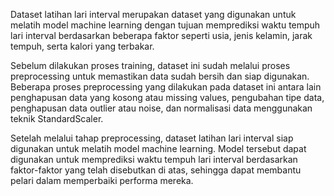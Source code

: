 Dataset latihan lari interval merupakan dataset yang digunakan untuk melatih model machine learning dengan tujuan memprediksi waktu tempuh lari interval berdasarkan beberapa faktor seperti usia, jenis kelamin, jarak tempuh, serta kalori yang terbakar.

Sebelum dilakukan proses training, dataset ini sudah melalui proses preprocessing untuk memastikan data sudah bersih dan siap digunakan. Beberapa proses preprocessing yang dilakukan pada dataset ini antara lain penghapusan data yang kosong atau missing values, pengubahan tipe data, penghapusan data outlier atau noise, dan normalisasi data menggunakan teknik StandardScaler.

Setelah melalui tahap preprocessing, dataset latihan lari interval siap digunakan untuk melatih model machine learning. Model tersebut dapat digunakan untuk memprediksi waktu tempuh lari interval berdasarkan faktor-faktor yang telah disebutkan di atas, sehingga dapat membantu pelari dalam memperbaiki performa mereka.
